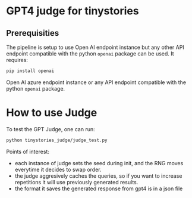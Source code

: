 # GPT4 judge for tinystories

## Prerequisities
The pipeline is setup to use Open AI endpoint instance but any other API endpoint compatible with the python `openai` package can be used. It requires:
```sh
pip install openai
```
Open AI azure endpoint instance or any API endpoint compatible with the python `openai` package.

# How to use Judge
To test the GPT Judge, one can run:
```sh
python tinystories_judge/judge_test.py
```

Points of interest:
- each instance of judge sets the seed during init, and the RNG moves everytime it decides to swap order.
- the judge aggresively caches the queries, so if you want to increase repetitions it will use previously generated results.
- the format it saves the generated response from gpt4 is in a json file